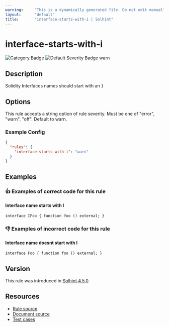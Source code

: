 ```yaml
---
warning:     "This is a dynamically generated file. Do not edit manually."
layout:      "default"
title:       "interface-starts-with-i | Solhint"
---
```


# interface-starts-with-i
![Category Badge](https://img.shields.io/badge/-Style%20Guide%20Rules-informational)
![Default Severity Badge warn](https://img.shields.io/badge/Default%20Severity-warn-yellow)

## Description
Solidity Interfaces names should start with an `I`

## Options
This rule accepts a string option of rule severity. Must be one of "error", "warn", "off". Default to warn.

### Example Config
```json
{
  "rules": {
    "interface-starts-with-i": "warn"
  }
}
```


## Examples
### 👍 Examples of **correct** code for this rule

#### Interface name starts with I

```solidity
interface IFoo { function foo () external; }
```

### 👎 Examples of **incorrect** code for this rule

#### Interface name doesnt start with I

```solidity
interface Foo { function foo () external; }
```

## Version
This rule was introduced in [Solhint 4.5.0](https://github.com/protofire/solhint/tree/v4.5.0)

## Resources
- [Rule source](https://github.com/protofire/solhint/tree/master/lib/rules/best-practises/interface-starts-with-i.js)
- [Document source](https://github.com/protofire/solhint/tree/master/docs/rules/best-practises/interface-starts-with-i.md)
- [Test cases](https://github.com/protofire/solhint/tree/master/test/rules/best-practises/interface-starts-with-i.js)

